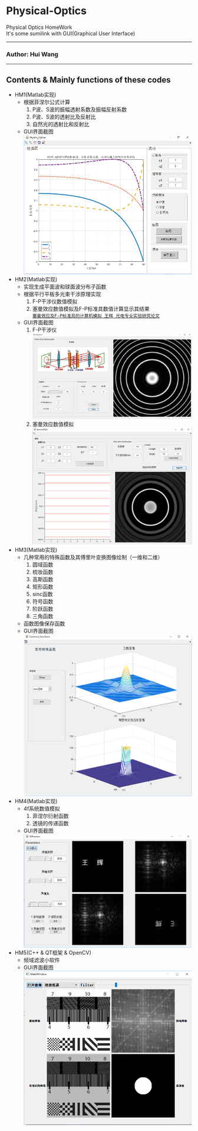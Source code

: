 Physical-Optics
=====
Physical Optics HomeWork  
It's some sumilink with GUI(Graphical User Interface)
****
### Author: Hui Wang
****
## Contents & Mainly functions of these codes
* HM1(Matlab实现)
  * 根据菲涅尔公式计算
    1. P波、S波的振幅透射系数及振幅反射系数
    2. P波、S波的透射比及反射比
    3. 自然光的透射比和反射比
  * GUI界面截图  
  ![](https://github.com/Littlehhh/Physical-Optics/raw/master/HM1/%E6%88%AA%E5%9B%BE.bmp)
* HM2(Matlab实现)
  * 实现生成平面波和球面波分布子函数
  * 根据平行平板多光束干涉原理实现
    1. F-P干涉仪数值模拟
    2. 塞曼效应数值模拟及F-P标准具数值计算显示其结果  
    [`塞曼效应及F-P标准具的计算机模拟 王辉 光电专业实验研究论文`](https://github.com/Littlehhh/Physical-Optics/blob/master/HM2/%E5%A1%9E%E6%9B%BC%E6%95%88%E5%BA%94%E5%8F%8AF-P%E6%A0%87%E5%87%86%E5%85%B7%E7%9A%84%E8%AE%A1%E7%AE%97%E6%9C%BA%E6%A8%A1%E6%8B%9F.pdf)
  * GUI界面截图
    1. F-P干涉仪  
    ![](https://github.com/Littlehhh/Physical-Optics/raw/master/HM2/%E6%88%AA%E5%9B%BE.bmp)
    2. 塞曼效应数值模拟
    ![](https://github.com/Littlehhh/Physical-Optics/raw/master/HM2/%E6%88%AA%E5%9B%BE2.bmp)
* HM3(Matlab实现)
  * 几种常用的特殊函数及其傅里叶变换图像绘制（一维和二维）
    1. 圆域函数
    2. 梳妆函数
    3. 高斯函数
    4. 矩形函数
    5. sinc函数
    6. 符号函数
    7. 阶跃函数
    8. 三角函数
  * 函数图像保存函数
  * GUI界面截图  
  ![](https://github.com/Littlehhh/Physical-Optics/raw/master/HM3/%E6%88%AA%E5%9B%BE.bmp)
* HM4(Matlab实现)
  * 4f系统数值模拟
    1. 菲涅尔衍射函数
    2. 透镜的传递函数
  * GUI界面截图  
  ![](https://github.com/Littlehhh/Physical-Optics/raw/master/HM4/%E6%88%AA%E5%9B%BE.bmp)
* HM5(C++ & QT框架 & OpenCV)
  * 频域滤波小软件  
  * GUI界面截图  
  ![](https://github.com/Littlehhh/Digital-Image-Processing/raw/master/Experiment%205/screen.bmp)
